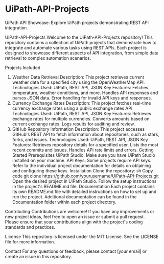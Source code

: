 # UiPath-API-Projects
UiPath API Showcase: Explore UiPath projects demonstrating REST API integration.

UiPath-API-Projects
Welcome to the UiPath-API-Projects repository! This repository contains a collection of UiPath projects that demonstrate how to integrate and automate various tasks using REST APIs. Each project is designed to showcase different aspects of API integration, from simple data retrieval to complex automation scenarios.

Projects Included
1. Weather Data Retrieval
Description: This project retrieves current weather data for a specified city using the OpenWeatherMap API.
Technologies Used: UiPath, REST API, JSON
Key Features:
Fetches temperature, weather conditions, and more.
Handles API responses and parses JSON data.
Error handling for invalid API keys and responses.
2. Currency Exchange Rates
Description: This project fetches real-time currency exchange rates using a public exchange rates API.
Technologies Used: UiPath, REST API, JSON
Key Features:
Retrieves exchange rates for multiple currencies.
Converts amounts based on current exchange rates.
Logs results for auditing and review.
3. GitHub Repository Information
Description: This project accesses GitHub's REST API to fetch information about repositories, such as stars, forks, and issues.
Technologies Used: UiPath, REST API, JSON
Key Features:
Retrieves repository details for a specified user.
Lists the most recent commits and issues.
Handles API rate limits and errors.
Getting Started
Prerequisites
UiPath Studio: Make sure you have UiPath Studio installed on your machine.
API Keys: Some projects require API keys. Refer to the individual project documentation for details on obtaining and configuring these keys.
Installation
Clone the repository:
sh
Copy code
git clone https://github.com/yourusername/UiPath-API-Projects.git
Open the desired project in UiPath Studio.
Follow the setup instructions in the project's README.md file.
Documentation
Each project contains its own README.md file with detailed instructions on how to set up and run the project. Additional documentation can be found in the Documentation folder within each project directory.

Contributing
Contributions are welcome! If you have any improvements or new project ideas, feel free to open an issue or submit a pull request. Please ensure that your contributions align with the project's coding standards and practices.

License
This repository is licensed under the MIT License. See the LICENSE file for more information.

Contact
For any questions or feedback, please contact [your email] or create an issue in this repository.
